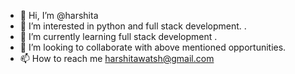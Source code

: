 - 👋 Hi, I’m @harshita 
- 👀 I’m interested in python and full stack development. .
- 🌱 I’m currently learning full stack development .
- 💞️ I’m looking to collaborate with above mentioned opportunities. 
- 📫 How to reach me harshitawatsh@gmail.com 

<!---
1914142/1914142 is a ✨ special ✨ repository because its `README.md` (this file) appears on your GitHub profile.
You can click the Preview link to take a look at your changes.
--->
